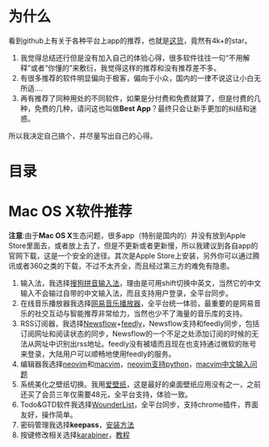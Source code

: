 # 为什么

看到github上有关于各种平台上app的推荐，也就是[这货](https://github.com/hzlzh/Best-App)，竟然有4k+的star。

1. 我觉得总结还行但是没有加入自己的体验心得，很多软件往往一句“不用解释”或者“你懂的”来敷衍，我觉得这样的推荐和没有推荐差不多。
2. 有很多推荐的软件明显偏向于极客，偏向于小众，国内的一律不说这让小白无所适....
3. 再有推荐了同种用处的不同软件，如果是分付费和免费就算了，但是付费的几种，免费的几种，请问这也叫做**Best App**？最终只会让新手更加的纠结和迷惑。

所以我决定自己搞个，并尽量写出自己的心得。

# 目录


# Mac OS X软件推荐

**注意**:由于**Mac OS X**生态问题，很多app（特别是国内的）并没有放到Apple Store里面去，或者放上去了，但是不更新或者更新慢，所以我建议到各自app的官网下载，这是一个安全的途径。其次是Apple Store上安装，另外你可以通过腾讯或者360之类的下载，不过不太齐全，而且经过第三方的难免有隐患。

1. 输入法，我选择[搜狗拼音输入法](http://pinyin.sogou.com/mac/)，理由是可用shift切换中英文，当然它的中文输入不会输过自带的中文输入法，而且支持用户登录，全平台同步。
2. 在线音乐播放器我选择[网易音乐播放器](http://music.163.com/#/download)，全平台统一体验，最重要的是网易音乐的社交互动与智能推荐非常给力，当然也少不了海量的音乐库的支持。
3. RSS订阅器，我选择[Newsflow](https://itunes.apple.com/cn/app/newsflow-shou-qu-yi-zhi-xin/id890805912?mt=12&uo=4)+[feedly](http://feedly.com)，Newsflow支持和feedly同步，包括订阅网址和阅读状态的同步，Newsflow的一个不足之处添加订阅的时候的无法从网址中识别出rss地址。feedly没有被墙而且现在也支持通过微软的账号来登录，大陆用户可以顺畅地使用feedly的服务。
4. 编辑器我选择[neovim](https://github.com/neovim/homebrew-neovim/blob/master/README.md)和[macvim](https://github.com/macvim-dev/macvim/releases)，[neovim支持python]()，[macvim中文输入问题]()
5. 系统美化之壁纸切换。我用[爱壁纸](https://itunes.apple.com/us/app/ai-bi-zhihd/id566809953?ls=1&mt=12)，这是最好的桌面壁纸应用没有之一，之前还买了会员三年仅需要48元，全平台支持，体验一致。
6. Todo&GTD软件我选择[WounderList](https://itunes.apple.com/app/wunderlist-to-do-list-tasks/id410628904)，全平台同步，支持chrome插件，界面友好，操作简单。
7. 密码管理我选择**keepass**，[安装方法](./InstallGuide.md#keepass)
8. 按键修改相关选择[karabiner](https://pqrs.org/osx/karabiner/)，[教程]()


